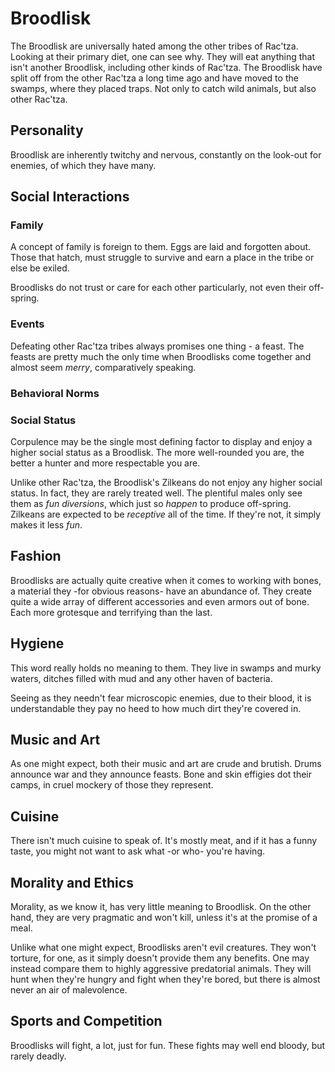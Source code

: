 # Broodlisk
The Broodlisk are universally hated among the other tribes of Rac'tza. Looking at their primary diet, one can see why. They will eat anything that isn't another Broodlisk, including other kinds of Rac'tza. The Broodlisk have split off from the other Rac'tza a long time ago and have moved to the swamps, where they placed traps. Not only to catch wild animals, but also other Rac'tza. 

## Personality
Broodlisk are inherently twitchy and nervous, constantly on the look-out for enemies, of which they have many. 



## Social Interactions

### Family
A concept of family is foreign to them. Eggs are laid and forgotten about. Those that hatch, must struggle to survive and earn a place in the tribe or else be exiled. 

Broodlisks do not trust or care for each other particularly, not even their off-spring. 

### Events
Defeating other Rac'tza tribes always promises one thing - a feast. The feasts are pretty much the only time when Broodlisks come together and almost seem *merry*, comparatively speaking. 

### Behavioral Norms

### Social Status
Corpulence may be the single most defining factor to display and enjoy a higher social status as a Broodlisk. The more well-rounded you are, the better a hunter and more respectable you are. 

Unlike other Rac'tza, the Broodlisk's Zilkeans do not enjoy any higher social status. In fact, they are rarely treated well. The plentiful males only see them as *fun diversions*, which just so *happen* to produce off-spring. Zilkeans are expected to be *receptive* all of the time. If they're not, it simply makes it less *fun*. 

## Fashion
Broodlisks are actually quite creative when it comes to working with bones, a material they -for obvious reasons- have an abundance of. They create quite a wide array of different accessories and even armors out of bone. Each more grotesque and terrifying than the last. 

## Hygiene
This word really holds no meaning to them. They live in swamps and murky waters, ditches filled with mud and any other haven of bacteria. 

Seeing as they needn't fear microscopic enemies, due to their blood, it is understandable they pay no heed to how much dirt they're covered in. 

## Music and Art
As one might expect, both their music and art are crude and brutish. Drums announce war and they announce feasts. Bone and skin effigies dot their camps, in cruel mockery of those they represent. 

## Cuisine
There isn't much cuisine to speak of. It's mostly meat, and if it has a funny taste, you might not want to ask what -or who- you're having. 

## Morality and Ethics
Morality, as we know it, has very little meaning to Broodlisk. On the other hand, they are very pragmatic and won't kill, unless it's at the promise of a meal. 

Unlike what one might expect, Broodlisks aren't evil creatures. They won't torture, for one, as it simply doesn't provide them any benefits. One may instead compare them to highly aggressive predatorial animals. They will hunt when they're hungry and fight when they're bored, but there is almost never an air of malevolence. 

## Sports and Competition
Broodlisks will fight, a lot, just for fun. These fights may well end bloody, but rarely deadly. 